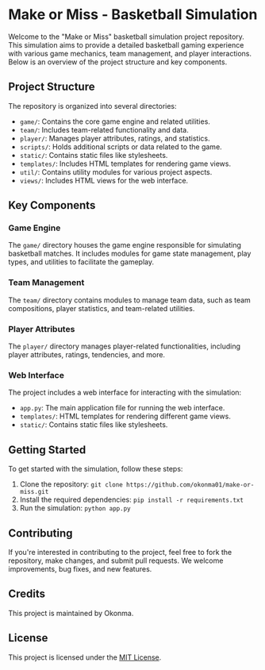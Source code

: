 # Make or Miss - Basketball Simulation

Welcome to the "Make or Miss" basketball simulation project repository. This simulation aims to provide a detailed basketball gaming experience with various game mechanics, team management, and player interactions. Below is an overview of the project structure and key components.

## Project Structure

The repository is organized into several directories:

- `game/`: Contains the core game engine and related utilities.
- `team/`: Includes team-related functionality and data.
- `player/`: Manages player attributes, ratings, and statistics.
- `scripts/`: Holds additional scripts or data related to the game.
- `static/`: Contains static files like stylesheets.
- `templates/`: Includes HTML templates for rendering game views.
- `util/`: Contains utility modules for various project aspects.
- `views/`: Includes HTML views for the web interface.

## Key Components

### Game Engine

The `game/` directory houses the game engine responsible for simulating basketball matches. It includes modules for game state management, play types, and utilities to facilitate the gameplay.

### Team Management

The `team/` directory contains modules to manage team data, such as team compositions, player statistics, and team-related utilities.

### Player Attributes

The `player/` directory manages player-related functionalities, including player attributes, ratings, tendencies, and more.

### Web Interface

The project includes a web interface for interacting with the simulation:

- `app.py`: The main application file for running the web interface.
- `templates/`: HTML templates for rendering different game views.
- `static/`: Contains static files like stylesheets.

## Getting Started

To get started with the simulation, follow these steps:

1. Clone the repository: `git clone https://github.com/okonma01/make-or-miss.git`
2. Install the required dependencies: `pip install -r requirements.txt`
3. Run the simulation: `python app.py`

## Contributing

If you're interested in contributing to the project, feel free to fork the repository, make changes, and submit pull requests. We welcome improvements, bug fixes, and new features.

## Credits

This project is maintained by Okonma.

## License

This project is licensed under the [MIT License](LICENSE).
